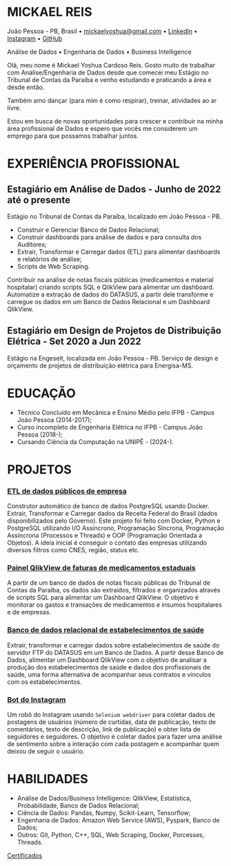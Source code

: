 # MICKAEL REIS
João Pessoa - PB, Brasil • mickaelyoshua@gmail.com • [LinkedIn](https://www.linkedin.com/in/mickaelyoshua/) • [Instagram](https://www.instagram.com/mickaelyoshua/) • [GitHub](https://github.com/mickaelyoshua7674)

Análise de Dados • Engenharia de Dados • Business Intelligence

Olá, meu nome é Mickael Yoshua Cardoso Reis. Gosto muito de trabalhar com Análise/Engenharia de Dados desde que comecei meu Estágio no Tribunal de Contas da Paraíba e venho estudando e praticando a área e desde então.

Também amo dançar (para mim é como respirar), treinar, atividades ao ar livre.

Estou em busca de novas oportunidades para crescer e contribuir na minha área profissional de Dados e espero que vocês me considerem um emprego para que possamos trabalhar juntos.

# EXPERIÊNCIA PROFISSIONAL
## Estagiário em Análise de Dados - Junho de 2022 até o presente
Estágio no Tribunal de Contas da Paraíba, localizado em João Pessoa - PB.

* Construir e Gerenciar Banco de Dados Relacional;
* Construir dashboards para análise de dados e para consulta dos Auditores;
* Extrair, Transformar e Carregar dados (ETL) para alimentar dashboards e relatórios de análise;
* Scripts de Web Scraping.

Contribuir na análise de notas fiscais públicas (medicamentos e material hospitalar) criando scripts SQL e QlikView para alimentar um dashboard. Automatize a extração de dados do DATASUS, a partir dele transforme e carregue os dados em um Banco de Dados Relacional e um Dashboard QlikView.

## Estagiário em Design de Projetos de Distribuição Elétrica - Set 2020 a Jun 2022
Estágio na Engeselt, localizada em João Pessoa - PB. Serviço de design e orçamento de projetos de distribuição elétrica para Energisa-MS.

# EDUCAÇÃO
* Técnico Concluído em Mecânica e Ensino Médio pelo IFPB - Campus João Pessoa (2014-2017);
* Curso incompleto de Engenharia Elétrica no IFPB - Campus João Pessoa (2018-);
* Cursando Ciência da Computação na UNIPÊ - (2024-).

# PROJETOS
### [ETL de dados públicos de empresa](https://github.com/mickaelyoshua7674/etl-cnpjs)
Construtor automático de banco de dados PostgreSQL usando Docker. Extrair, Transformar e Carregar dados da Receita Federal do Brasil (dados disponibilizados pelo Governo). Este projeto foi feito com Docker, Python e PostgreSQL utilizando I/O Assíncrono, Programação Síncrona, Programação Assíncrona (Processos e Threads) e OOP (Programação Orientada a Objetos). A ideia inicial é conseguir o contato das empresas utilizando diversos filtros como CNES, região, status etc.

### [Painel QlikView de faturas de medicamentos estaduais](https://github.com/mickaelyoshua7674/qlikview_dashboard_for_medicine_invoids)
A partir de um banco de dados de notas fiscais públicas do Tribunal de Contas da Paraíba, os dados são extraídos, filtrados e organizados através de scripts SQL para alimentar um Dashboard QlikView. O objetivo é monitorar os gastos e transações de medicamentos e insumos hospitalares e de empresas.

### [Banco de dados relacional de estabelecimentos de saúde](https://github.com/mickaelyoshua7674/datasus_health_stablishments)
Extrair, transformar e carregar dados sobre estabelecimentos de saúde do servidor FTP do DATASUS em um Banco de Dados. A partir desse Banco de Dados, alimentar um Dashboard QlikView com o objetivo de analisar a produção dos estabelecimentos de saúde e dados dos profissionais de saúde, uma forma alternativa de acompanhar seus contratos e vínculos com os estabelecimentos.

### [Bot do Instagram](https://github.com/mickaelyoshua7674/insta_feed_data)
Um robô do Instagram usando `Selenium webdriver` para coletar dados de postagens de usuários (número de curtidas, data de publicação, texto de comentários, texto de descrição, link de publicação) e obter lista de seguidores e seguidores. O objetivo é coletar dados para fazer uma análise de sentimento sobre a interação com cada postagem e acompanhar quem deixou de seguir o usuário.

# HABILIDADES
* Análise de Dados/Business Intelligence: QlikView, Estatística, Probabilidade, Banco de Dados Relacional;
* Ciência de Dados: Pandas, Numpy, Scikit-Learn, Tensorflow;
* Engenharia de Dados: Amazon Web Service (AWS), Pyspark, Banco de Dados;
* Outros: Git, Python, C++, SQL, Web Scraping, Docker, Porcesses, Threads.

[Certificados](https://www.linkedin.com/in/mickaelyoshua/details/certifications/)